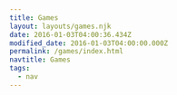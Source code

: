 ```yaml
---
title: Games
layout: layouts/games.njk
date: 2016-01-03T04:00:36.434Z
modified_date: 2016-01-03T04:00:00.000Z
permalink: /games/index.html
navtitle: Games
tags:
  - nav
---
```


